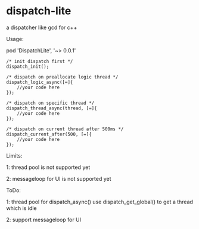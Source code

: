 # dispatch-lite

a dispatcher like gcd for c++

Usage:

 pod 'DispatchLite', '~> 0.0.1'

	/* init dispatch first */
	dispatch_init();
	
	/* dispatch on preallocate logic thread */
    dispatch_logic_async([=]{
        //your code here
    });
    
    /* dispatch on specific thread */
    dispatch_thread_async(thread, [=]{
        //your code here
    });
	
	/* dispatch on current thread after 500ms */
    dispatch_current_after(500, [=]{
        //your code here
    });

Limits:

1: thread pool is not supported yet

2: messageloop for UI is not supported yet
	
ToDo:

1: thread pool for dispatch_async()
use dispatch_get_global() to get a thread which is idle

2: support messageloop for UI 
